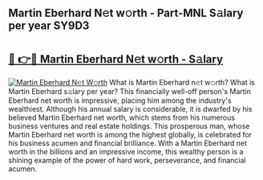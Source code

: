 ## Martin Eberhard N𝚎t w𝚘rth - Part-MNL S𝚊lary per year SY9D3

# <h2><a href="http://gc18a1.nevu.top/?p=Martin+Eberhard">🔗 👉🔴 Martin Eberhard N𝚎t w𝚘rth - S𝚊lary</a></h2>

[![Martin Eberhard N𝚎t W𝚘rth](https://i.imgur.com/Oavwk0R.jpeg)](http://gc18a1.nevu.top/?p=Martin+Eberhard)
What is Martin Eberhard n𝚎t w𝚘rth? What is Martin Eberhard s𝚊lary per year?
This financially well-off person's Martin Eberhard net worth is impressive, placing him among the industry's wealthiest. Although his annual salary is considerable, it is dwarfed by his believed Martin Eberhard net worth, which stems from his numerous business ventures and real estate holdings. This prosperous man, whose Martin Eberhard net worth is among the highest globally, is celebrated for his business acumen and financial brilliance. With a Martin Eberhard net worth in the billions and an impressive income, this wealthy person is a shining example of the power of hard work, perseverance, and financial acumen.
